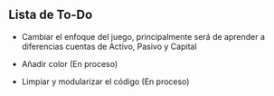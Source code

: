 ## Lista de To-Do

- Cambiar el enfoque del juego, principalmente será de aprender a diferencias cuentas de Activo, Pasivo y Capital
  
- Añadir color (En proceso)

- Limpiar y modularizar el código (En proceso)
